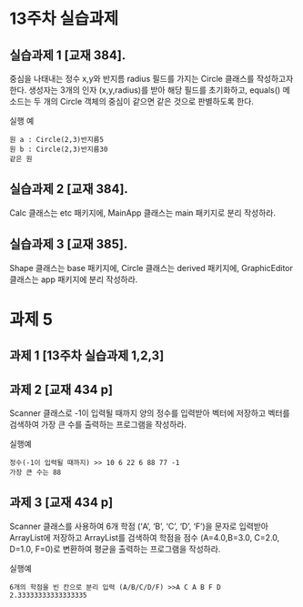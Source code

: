 # 13주차 실습과제
## 실습과제 1 [교재 384].
중심을 나태내는 정수 x,y와 반지름 radius 필드를 가지는 Circle 클래스를 작성하고자 한다. 생성자는 3개의 인자 (x,y,radius)를 받아 해당 필드를 초기화하고, equals() 메소드는 두
개의 Circle 객체의 중심이 같으면 같은 것으로 판별하도록 한다. 

실행 예
```
원 a : Circle(2,3)반지름5 
원 b : Circle(2,3)반지름30 
같은 원 
```

## 실습과제 2 [교재 384].
Calc 클래스는 etc 패키지에, MainApp 클래스는 main 패키지로 분리 작성하라. 

## 실습과제 3 [교재 385].
Shape 클래스는 base 패키지에, Circle 클래스는 derived 패키지에, GraphicEditor 클래스는 app 패키지에 분리 작성하라. 

# 과제 5
## 과제 1 [13주차 실습과제 1,2,3] 
## 과제 2 [교재 434 p] 
Scanner 클래스로 -1이 입력될 때까지 양의 정수를 입력받아 벡터에 저장하고 벡터를 검색하여 가장 큰 
수를 출력하는 프로그램을 작성하라. 
 
실행예
```
정수(-1이 입력될 때까지) >> 10 6 22 6 88 77 -1 
가장 큰 수는 88 
```
## 과제 3 [교재 434 p] 
Scanner 클래스를 사용하여 6개 학점 (‘A’, ‘B’, ‘C’, ‘D’, ‘F’)을 문자로 입력받아 ArrayList에 저장하고 ArrayList를 검색하여 학점을 점수 (A=4.0,B=3.0, C=2.0, D=1.0, F=0)로 변환하여 평균을 출력하는 프로그램을 작성하라. 
 
실행예
```
6개의 학점을 빈 칸으로 분리 입력 (A/B/C/D/F) >>A C A B F D 
2.33333333333333335 
``` 
